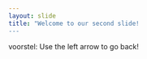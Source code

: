 ```yaml
---
layout: slide
title: "Welcome to our second slide!
---
```

voorstel:
Use the left arrow to go back!
